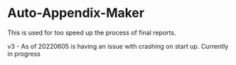 # Auto-Appendix-Maker
This is used for too speed up the process of final reports. 


v3 - As of 20220605 is having an issue with crashing on start up. Currently in progress
